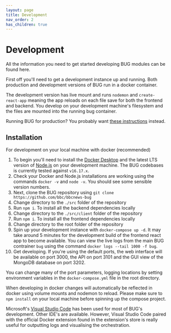 ```yaml
---
layout: page
title: Development
nav_order: 2
has_children: true
---
```


# Development

All the information you need to get started developing BUG modules can be found here.

First off you'll need to get a development instance up and running. Both production and development versions of BUG run in a docker container.

The development version has live mount and runs `nodemon` and `create-react-app` meaning the app reloads on each file save for both the frontend and backend. You develop on your development machine's filesystem and the files are mounted into the running bug container.

Running BUG for production? You probably want [these instructions](/pages/installation.html) instead.

## Installation

For development on your local machine with docker (recommended)

1. To begin you'll need to install the [Docker Desktop](https://www.docker.com/products/docker-desktop/) and the latest LTS version of [Node.js](https://nodejs.dev/download/) on your development machine. The BUG codebases is currently tested against `v16.17.x`.
1. Check your Docker and Node.js installations are working using the commands `docker -v` and `node -v`. You should see some sensible version numbers.
1. Next, clone the BUG repository using `git clone https://github.com/bbc/bbcnews-bug`
1. Change directory to the `./src` folder of the repository
1. Run `npm i`. To install all the backend dependencies locally
1. Change directory to the `./src/client` folder of the repository
1. Run `npm i`. To install all the frontend dependencies locally
1. Change directory to the root folder of the repository
1. Spin up your development instance with `docker-compose up -d`. It may take around 5 minutes for the development build of the frontend react app to become available. You can view the live logs from the main BUG contrainer `bug` using the command `docker logs --tail 1000 -f bug`.
1. Get developing. If you're using the default ports, the web interface will be available on port 3000, the API on port 3101 and the GUI view of the MongoDB database on port 3202.

You can change many of the port parameters, logging locations by setting environment variables in the `docker-compose.yml` file in the root directory.

When developing in docker changes will automatically be reflected in docker using volume mounts and nodemon to reload. Please make sure to `npm install` on your local machine before spinning up the compose project.

Microsoft's [Visual Studio Code](https://code.visualstudio.com/) has been used for most of BUG's development. Other IDE's are available. However, Visual Studio Code paired with the official Docker extension found in the extension's store is really useful for outputting logs and visualising the orchestration.
